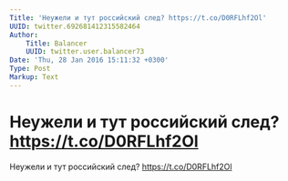 ```yaml
---
Title: 'Неужели и тут российский след? https://t.co/D0RFLhf2Ol'
UUID: twitter.692681412315582464
Author:
    Title: Balancer
    UUID: twitter.user.balancer73
Date: 'Thu, 28 Jan 2016 15:11:32 +0300'
Type: Post
Markup: Text
---
```


# Неужели и тут российский след? https://t.co/D0RFLhf2Ol

Неужели и тут российский след? https://t.co/D0RFLhf2Ol